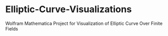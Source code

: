 # Elliptic-Curve-Visualizations
Wolfram Mathematica Project for Visualization of Elliptic Curve Over Finite Fields
